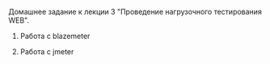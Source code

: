 Домашнее задание к лекции 3 "Проведение нагрузочного тестирования WEB".

1. Работа с blazemeter




2. Работа с jmeter

